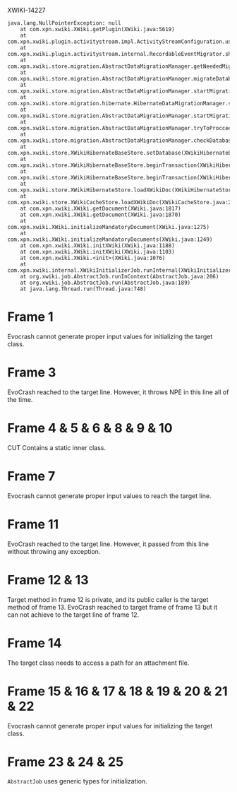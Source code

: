 XWIKI-14227
```
java.lang.NullPointerException: null
	at com.xpn.xwiki.XWiki.getPlugin(XWiki.java:5619)
	at com.xpn.xwiki.plugin.activitystream.impl.ActivityStreamConfiguration.useMainStore(ActivityStreamConfiguration.java:85)
	at com.xpn.xwiki.plugin.activitystream.internal.RecordableEventMigrator.shouldExecute(RecordableEventMigrator.java:89)
	at com.xpn.xwiki.store.migration.AbstractDataMigrationManager.getNeededMigrations(AbstractDataMigrationManager.java:771)
	at com.xpn.xwiki.store.migration.AbstractDataMigrationManager.migrateDatabase(AbstractDataMigrationManager.java:741)
	at com.xpn.xwiki.store.migration.AbstractDataMigrationManager.startMigrations(AbstractDataMigrationManager.java:674)
	at com.xpn.xwiki.store.migration.hibernate.HibernateDataMigrationManager.startMigrations(HibernateDataMigrationManager.java:355)
	at com.xpn.xwiki.store.migration.AbstractDataMigrationManager.startMigrationsOnlyOnce(AbstractDataMigrationManager.java:644)
	at com.xpn.xwiki.store.migration.AbstractDataMigrationManager.tryToProcceedToMigration(AbstractDataMigrationManager.java:621)
	at com.xpn.xwiki.store.migration.AbstractDataMigrationManager.checkDatabase(AbstractDataMigrationManager.java:538)
	at com.xpn.xwiki.store.XWikiHibernateBaseStore.setDatabase(XWikiHibernateBaseStore.java:765)
	at com.xpn.xwiki.store.XWikiHibernateBaseStore.beginTransaction(XWikiHibernateBaseStore.java:942)
	at com.xpn.xwiki.store.XWikiHibernateBaseStore.beginTransaction(XWikiHibernateBaseStore.java:873)
	at com.xpn.xwiki.store.XWikiHibernateStore.loadXWikiDoc(XWikiHibernateStore.java:865)
	at com.xpn.xwiki.store.XWikiCacheStore.loadXWikiDoc(XWikiCacheStore.java:280)
	at com.xpn.xwiki.XWiki.getDocument(XWiki.java:1817)
	at com.xpn.xwiki.XWiki.getDocument(XWiki.java:1870)
	at com.xpn.xwiki.XWiki.initializeMandatoryDocument(XWiki.java:1275)
	at com.xpn.xwiki.XWiki.initializeMandatoryDocuments(XWiki.java:1249)
	at com.xpn.xwiki.XWiki.initXWiki(XWiki.java:1188)
	at com.xpn.xwiki.XWiki.initXWiki(XWiki.java:1103)
	at com.xpn.xwiki.XWiki.<init>(XWiki.java:1076)
	at com.xpn.xwiki.internal.XWikiInitializerJob.runInternal(XWikiInitializerJob.java:117)
	at org.xwiki.job.AbstractJob.runInContext(AbstractJob.java:206)
	at org.xwiki.job.AbstractJob.run(AbstractJob.java:189)
	at java.lang.Thread.run(Thread.java:748)
```

# Frame 1
Evocrash cannot generate proper input values for initializing the target class.

# Frame 3
EvoCrash reached to the target line. However, it throws NPE in this line all of the time.

# Frame 4 & 5 & 6 & 8 & 9 & 10
CUT Contains a static inner class.

# Frame 7
Evocrash cannot generate proper input values to reach the target line.

# Frame 11
EvoCrash reached to the target line. However, it passed from this line without throwing any exception.

# Frame 12 & 13
Target method in frame 12 is private, and its public caller is the target method of frame 13. EvoCrash reached to target frame of frame 13 but it can not achieve to the target line of frame 12.

# Frame 14
The target class needs to access a path for an attachment file.


# Frame 15 & 16 & 17 & 18 & 19 & 20 & 21 & 22
Evocrash cannot generate proper input values for initializing the target class.

# Frame 23 & 24 & 25
`AbstractJob` uses generic types for initialization.
